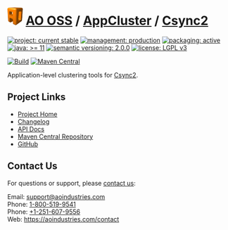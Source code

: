# [<img src="ao-logo.png" alt="AO Logo" width="35" height="40">](https://github.com/aoindustries) [AO OSS](https://github.com/aoindustries/ao-oss) / [AppCluster](https://github.com/aoindustries/ao-appcluster) / [Csync2](https://github.com/aoindustries/ao-appcluster-csync2)

[![project: current stable](https://oss.aoapps.com/ao-badges/project-current-stable.svg)](https://aoindustries.com/life-cycle#project-current-stable)
[![management: production](https://oss.aoapps.com/ao-badges/management-production.svg)](https://aoindustries.com/life-cycle#management-production)
[![packaging: active](https://oss.aoapps.com/ao-badges/packaging-active.svg)](https://aoindustries.com/life-cycle#packaging-active)  
[![java: &gt;= 11](https://oss.aoapps.com/ao-badges/java-11.svg)](https://docs.oracle.com/en/java/javase/11/docs/api/)
[![semantic versioning: 2.0.0](https://oss.aoapps.com/ao-badges/semver-2.0.0.svg)](http://semver.org/spec/v2.0.0.html)
[![license: LGPL v3](https://oss.aoapps.com/ao-badges/license-lgpl-3.0.svg)](https://www.gnu.org/licenses/lgpl-3.0)

[![Build](https://github.com/aoindustries/ao-appcluster-csync2/workflows/Build/badge.svg?branch=master)](https://github.com/aoindustries/ao-appcluster-csync2/actions?query=workflow%3ABuild)
[![Maven Central](https://maven-badges.herokuapp.com/maven-central/com.aoapps/ao-appcluster-csync2/badge.svg)](https://maven-badges.herokuapp.com/maven-central/com.aoapps/ao-appcluster-csync2)

Application-level clustering tools for [Csync2](http://oss.linbit.com/csync2/).

## Project Links
* [Project Home](https://oss.aoapps.com/appcluster/csync2/)
* [Changelog](https://oss.aoapps.com/appcluster/csync2/changelog)
* [API Docs](https://oss.aoapps.com/appcluster/csync2/apidocs/)
* [Maven Central Repository](https://search.maven.org/artifact/com.aoapps/ao-appcluster-csync2)
* [GitHub](https://github.com/aoindustries/ao-appcluster-csync2)

## Contact Us
For questions or support, please [contact us](https://aoindustries.com/contact):

Email: [support@aoindustries.com](mailto:support@aoindustries.com)  
Phone: [1-800-519-9541](tel:1-800-519-9541)  
Phone: [+1-251-607-9556](tel:+1-251-607-9556)  
Web: https://aoindustries.com/contact
